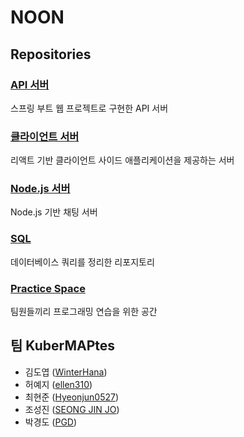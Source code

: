# NOON

## Repositories

### [API 서버](https://github.com/kuberMAPtes/noon-main-api-server)
스프링 부트 웹 프로젝트로 구현한 API 서버

### [클라이언트 서버](https://github.com/kuberMAPtes/noon-main-client-server)
리액트 기반 클라이언트 사이드 애플리케이션을 제공하는 서버

### [Node.js 서버](https://github.com/kuberMAPtes/noon-main-node-server)
Node.js 기반 채팅 서버

### [SQL](https://github.com/kuberMAPtes/noon-sql-docs)
데이터베이스 쿼리를 정리한 리포지토리

### [Practice Space](https://github.com/kuberMAPtes/practice-space)
팀원들끼리 프로그래밍 연습을 위한 공간

## 팀 KuberMAPtes
- 김도엽 ([WinterHana](https://github.com/WinterHana))
- 허예지 ([ellen310](https://github.com/ellen310))
- 최현준 ([Hyeonjun0527](https://github.com/Hyeonjun0527))
- 조성진 ([SEONG JIN JO](https://github.com/z-ral-dog))
- 박경도 ([PGD](https://github.com/rudeh1253))